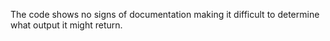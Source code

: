 The code shows no signs of documentation making it difficult to determine what output it might return. 

